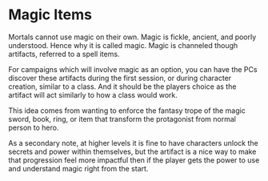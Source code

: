 # Magic Items

Mortals cannot use magic on their own. Magic is fickle, ancient, and poorly understood. Hence why it is called magic. Magic is channeled though artifacts, referred to a spell items.

For campaigns which will involve magic as an option, you can have the PCs discover these artifacts during the first session, or during character creation, similar to a class. And it should be the players choice as the artifact will act similarly to how a class would work.

This idea comes from wanting to enforce the fantasy trope of the magic sword, book, ring, or item that transform the protagonist from normal person to hero. 

As a secondary note, at higher levels it is fine to have characters unlock the secrets and power within themselves, but the artifact is a nice way to make that progression feel more impactful then if the player gets the power to use and understand magic right from the start.